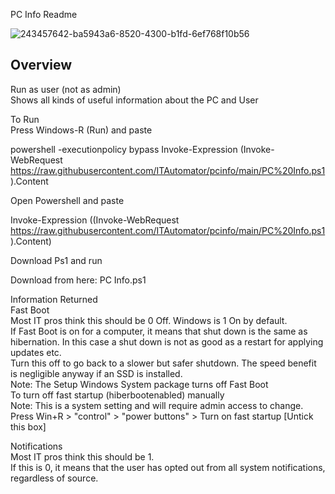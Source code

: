 PC Info Readme



 ![243457642-ba5943a6-8520-4300-b1fd-6ef768f10b56](https://github.com/ITAutomator/PCInfo/assets/135157036/944be711-5fb2-4f79-bee6-504ac1f394b5)

## Overview <br>
Run as user (not as admin)<br>
Shows all kinds of useful information about the PC and User

To Run<br>
Press Windows-R (Run) and paste

powershell -executionpolicy bypass Invoke-Expression (Invoke-WebRequest https://raw.githubusercontent.com/ITAutomator/pcinfo/main/PC%20Info.ps1).Content

Open Powershell and paste

Invoke-Expression ((Invoke-WebRequest https://raw.githubusercontent.com/ITAutomator/pcinfo/main/PC%20Info.ps1).Content)

Download Ps1 and run

Download from here: PC Info.ps1

Information Returned <br>
Fast Boot <br>
Most IT pros think this should be 0 Off. Windows is 1 On by default. <br>
If Fast Boot is on for a computer, it means that shut down is the same as hibernation. In this case a shut down is not as good as a restart for applying updates etc. <br>
Turn this off to go back to a slower but safer shutdown.  The speed benefit is negligible anyway if an SSD is installed. <br>
Note: The Setup Windows System package turns off Fast Boot <br>
To turn off fast startup (hiberbootenabled) manually <br>
Note: This is a system setting and will require admin access to change. <br>
Press Win+R > "control" > "power buttons" > Turn on fast startup [Untick this box] <br>

Notifications <br>
Most IT pros think this should be 1.<br>
If this is 0, it means that the user has opted out from all system notifications, regardless of source.

